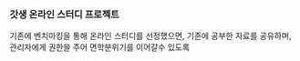 ### 갓생 온라인  스터디 프로젝트

기존에 벤치마킹을 통해 온라인 스터디를 선정했으면, 기존에 공부한 자료를 공유하며, 관리자에게 권한을 주어 면학분위기를 이어갈수 있도록 


